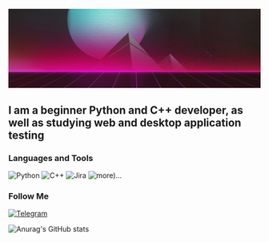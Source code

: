 [![Header](https://github.com/YTDantes/YTDantes/blob/main/Assetes/1626300038_51-kartinkin-com-p-fon-dlya-shapki-profilya-krasivo-62.jpg)](https://t.me/s_dantes)

## I am a beginner Python and C++ developer, as well as studying web and desktop application testing

### Languages and Tools
![Python](https://img.shields.io/badge/-Python-090909?style=for-the-badge&logo=python)
![C++](https://img.shields.io/badge/-C++-090909?style=for-the-badge&logo=c%2b%2b&logoColor=6833bd)
![Jira](https://img.shields.io/badge/-Jira-090909?style=for-the-badge&logo=jira&logoColor=17cde5)
![more)...](https://img.shields.io/badge/-more...-090909?style=for-the-badge)



### Follow Me
[![Telegram](https://img.shields.io/badge/-Telegram-090909?style=for-the-badge&logo=telegram)](https://t.me/s_dantes)


![Anurag's GitHub stats](https://github-readme-stats.vercel.app/api?username=YTDantes&theme=radical)



